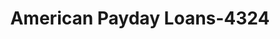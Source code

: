 ---
f_zip-code: 52404
f_state-code: IA
title: American Payday Loans-4324
f_phone: 319-362-5600
f_city-only: Cedar Rapids
f_address: 3200 16Th Ave Sw Ste A Cedar Rapids
f_location-unique-id: '4324'
slug: american-payday-loans-4324
updated-on: '2024-05-30T13:46:58.046Z'
created-on: '2024-05-30T13:36:59.803Z'
published-on: '2024-05-30T13:54:32.469Z'
f_city-state: cms/city/cedar-rapids-ia.md
f_company: cms/company/american-payday-loans.md
f_state: cms/state/iowa.md
layout: '[payday-loan].html'
tags: payday-loan
---